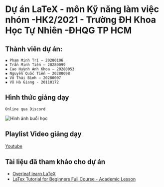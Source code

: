 # Dự án LaTeX - môn Kỹ năng làm việc nhóm -HK2/2021 - Trường ĐH Khoa Học Tự Nhiên -ĐHQG TP HCM
## Thành viên dự án:
    ▪ Phạm Minh Trí – 20280106
    ▪ Trần Minh Tiến – 20280099
    ▪ Cao Huỳnh Anh Khoa – 20280053
    ▪ Nguyễn Quốc Tiến – 20280098
    ▪ Võ Thái Bình – 20280007
    ▪ Võ Hà Giang - 20110172
    
## Hình thức giảng dạy
    Online qua Discord
    
![Hình ảnh buổi học](https://scontent-xsp1-3.xx.fbcdn.net/v/t1.15752-9/187440168_2600352316933240_5258570277255861982_n.png?_nc_cat=107&ccb=1-3&_nc_sid=ae9488&_nc_ohc=V1WiX-WZSHMAX_UU65c&_nc_ht=scontent-xsp1-3.xx&oh=62cb86c2b36b676b1b1d88fe583006a9&oe=60A91EFE)

## Playlist Video giảng dạy
   [Youtube](https://youtube.com/playlist?list=PLB809sb72oIFgm3hluJVWeUnyRMZfRDl7)
   
## Tài liệu đã tham khảo cho dự án
  - [Overleaf learn LaTeX](https://www.overleaf.com/learn/latex/)
  - [LaTex Tutorial for Beginners Full Course - Academic Lesson](https://youtu.be/fCzF5gDy60g)
    
